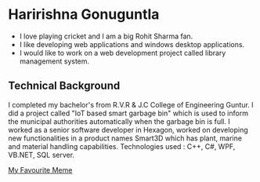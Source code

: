 # Haririshna Gonuguntla

* I love playing cricket and I am a big Rohit Sharma fan.
* I like developing web applications and windows desktop applications.
* I would like to work on a web development project called library management system.

## Technical Background
I completed my bachelor's from R.V.R & J.C College of Engineering Guntur. I did a project called "IoT based smart garbage bin" which is used to inform the municipal authorities automatically when the garbage bin is full. I worked as a senior software developer in Hexagon, worked on developing new functionalities in a product names Smart3D which has plant, marine and material handling capabilities. Technologies used : C++, C#, WPF, VB.NET, SQL server.

[My Favourite Meme](https://www.facebook.com/1515871602074952/posts/5893280981000637/)